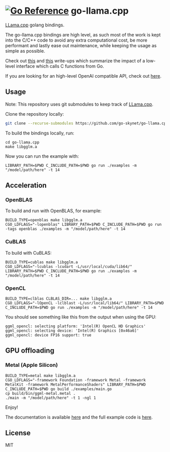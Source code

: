 # [![Go Reference](https://pkg.go.dev/badge/github.com/go-skynet/go-llama.cpp.svg)](https://pkg.go.dev/github.com/go-skynet/go-llama.cpp) go-llama.cpp

[LLama.cpp](https://github.com/ggerganov/llama.cpp) golang bindings.

The go-llama.cpp bindings are high level, as such most of the work is kept into the C/C++ code to avoid any extra computational cost, be more performant and lastly ease out maintenance, while keeping the usage as simple as possible. 

Check out [this](https://about.sourcegraph.com/blog/go/gophercon-2018-adventures-in-cgo-performance) and [this](https://www.cockroachlabs.com/blog/the-cost-and-complexity-of-cgo/) write-ups which summarize the impact of a low-level interface which calls C functions from Go.

If you are looking for an high-level OpenAI compatible API, check out [here](https://github.com/go-skynet/llama-cli).

## Usage

Note: This repository uses git submodules to keep track of [LLama.cpp](https://github.com/ggerganov/llama.cpp).

Clone the repository locally:

```bash
git clone --recurse-submodules https://github.com/go-skynet/go-llama.cpp
```

To build the bindings locally, run:

```
cd go-llama.cpp
make libgglm.a
```

Now you can run the example with:

```
LIBRARY_PATH=$PWD C_INCLUDE_PATH=$PWD go run ./examples -m "/model/path/here" -t 14
```

## Acceleration

### OpenBLAS

To build and run with OpenBLAS, for example:

```
BUILD_TYPE=openblas make libgglm.a
CGO_LDFLAGS="-lopenblas" LIBRARY_PATH=$PWD C_INCLUDE_PATH=$PWD go run -tags openblas ./examples -m "/model/path/here" -t 14
```

### CuBLAS

To build with CuBLAS:

```
BUILD_TYPE=cublas make libgglm.a
CGO_LDFLAGS="-lcublas -lcudart -L/usr/local/cuda/lib64/" LIBRARY_PATH=$PWD C_INCLUDE_PATH=$PWD go run ./examples -m "/model/path/here" -t 14
```

### OpenCL

```
BUILD_TYPE=clblas CLBLAS_DIR=... make libgglm.a
CGO_LDFLAGS="-lOpenCL -lclblast -L/usr/local/lib64/" LIBRARY_PATH=$PWD C_INCLUDE_PATH=$PWD go run ./examples -m "/model/path/here" -t 14
```


You should see something like this from the output when using the GPU:

```
ggml_opencl: selecting platform: 'Intel(R) OpenCL HD Graphics'                                            
ggml_opencl: selecting device: 'Intel(R) Graphics [0x46a6]'                                               
ggml_opencl: device FP16 support: true  
```

## GPU offloading

### Metal (Apple Silicon)

```
BUILD_TYPE=metal make libgglm.a
CGO_LDFLAGS="-framework Foundation -framework Metal -framework MetalKit -framework MetalPerformanceShaders" LIBRARY_PATH=$PWD C_INCLUDE_PATH=$PWD go build ./examples/main.go
cp build/bin/ggml-metal.metal .
./main -m "/model/path/here" -t 1 -ngl 1
```

Enjoy!

The documentation is available [here](https://pkg.go.dev/github.com/go-skynet/go-llama.cpp) and the full example code is [here](https://github.com/go-skynet/go-llama.cpp/blob/master/examples/main.go).

## License

MIT
